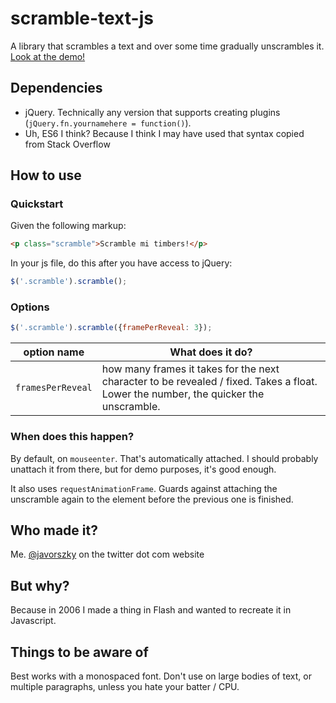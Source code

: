 # scramble-text-js
A library that scrambles a text and over some time gradually unscrambles it. [Look at the demo!](https://javorszky.github.io/scramble-text-js/)

## Dependencies

* jQuery. Technically any version that supports creating plugins (`jQuery.fn.yournamehere = function()`).
* Uh, ES6 I think? Because I think I may have used that syntax copied from Stack Overflow

## How to use

### Quickstart
Given the following markup:

```html
<p class="scramble">Scramble mi timbers!</p>
```
In your js file, do this after you have access to jQuery:
```js
$('.scramble').scramble();
```

### Options

```js
$('.scramble').scramble({framePerReveal: 3});
```

| option name | What does it do? |
|--------- | --------- |
|`framesPerReveal`| how many frames it takes for the next character to be revealed / fixed. Takes a float. Lower the number, the quicker the unscramble.


### When does this happen?

By default, on `mouseenter`. That's automatically attached. I should probably unattach it from there, but for demo purposes, it's good enough.

It also uses `requestAnimationFrame`. Guards against attaching the unscramble again to the element before the previous one is finished.

## Who made it?

Me. [@javorszky](https://twitter.com/javorszky) on the twitter dot com website

## But why?

Because in 2006 I made a thing in Flash and wanted to recreate it in Javascript.

## Things to be aware of

Best works with a monospaced font. Don't use on large bodies of text, or multiple paragraphs, unless you hate your batter / CPU.
